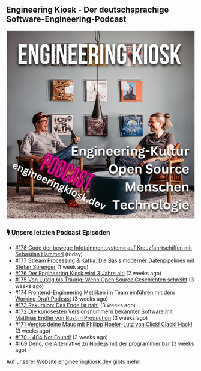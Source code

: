 ## Engineering Kiosk - Der deutschsprachige Software-Engineering-Podcast

<p align="center">
  <img width="500" height="500" src="https://github.com/EngineeringKiosk/.github/blob/main/images/podcast_square.jpg" alt="Engineering Kiosk Podcast" title="Engineering Kiosk Podcast">
</p>

### 🎙️ Unsere letzten Podcast Episoden


- [#178 Code der bewegt: Infotainmentsysteme auf Kreuzfahrtschiffen mit Sebastian Hammerl](https://engineeringkiosk.dev) (today)
- [#177 Stream Processing &amp; Kafka: Die Basis moderner Datenpipelines mit Stefan Sprenger](https://engineeringkiosk.dev) (1 week ago)
- [#176 Der Engineering Kiosk wird 3 Jahre alt!](https://engineeringkiosk.dev) (2 weeks ago)
- [#175 Von Lustig bis Traurig: Wenn Open Source Geschichten schreibt](https://engineeringkiosk.dev) (3 weeks ago)
- [#174 Frontend-Engineering Metriken im Team einführen mit dem Working Draft Podcast](https://engineeringkiosk.dev) (3 weeks ago)
- [#173 Rekursion: Das Ende ist nah!](https://engineeringkiosk.dev) (3 weeks ago)
- [#172 Die kuriosesten Versionsnummern bekannter Software mit Matthias Endler von Rust in Production](https://engineeringkiosk.dev) (3 weeks ago)
- [#171 Vergiss deine Maus mit Philipp Hoeler-Lutz von Click! Clack! Hack!](https://engineeringkiosk.dev) (3 weeks ago)
- [#170 - 404 Not Found!](https://engineeringkiosk.dev) (3 weeks ago)
- [#169 Deno, die Alternative zu Node.js mit der programmier.bar](https://engineeringkiosk.dev) (3 weeks ago)

Auf unserer Website [engineeringkiosk.dev](https://engineeringkiosk.dev/) gibts mehr!
